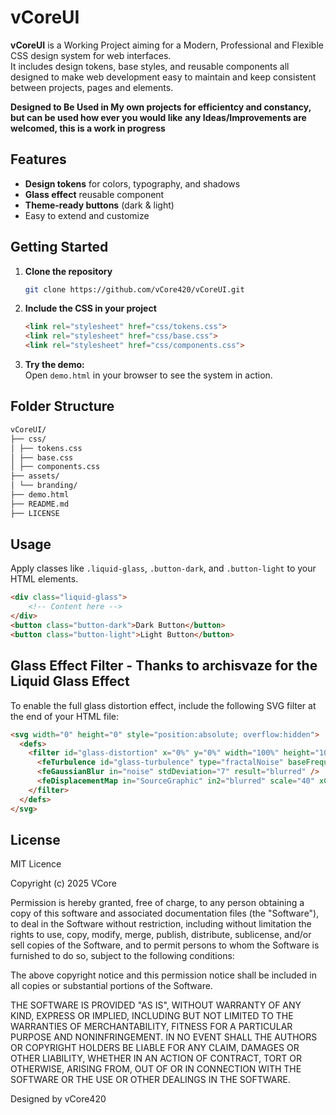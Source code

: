 # vCoreUI

**vCoreUI** is a Working Project aiming for a Modern, Professional and Flexible CSS design system for web interfaces.  
It includes design tokens, base styles, and reusable components all designed to make web development easy to maintain and keep consistent between projects, pages and elements.

**Designed to Be Used in My own projects for efficientcy and constancy, but can be used how ever you would like**
**any Ideas/Improvements are welcomed, this is a work in progress**

## Features

- **Design tokens** for colors, typography, and shadows
- **Glass effect** reusable component
- **Theme-ready buttons** (dark & light)
- Easy to extend and customize

## Getting Started

1. **Clone the repository**

    ```sh
    git clone https://github.com/vCore420/vCoreUI.git
    ```

2. **Include the CSS in your project**

    ```html
    <link rel="stylesheet" href="css/tokens.css">
    <link rel="stylesheet" href="css/base.css">
    <link rel="stylesheet" href="css/components.css">
    ```

3. **Try the demo:**  
    Open `demo.html` in your browser to see the system in action.

## Folder Structure

```html
vCoreUI/
├── css/
│ ├── tokens.css
│ ├── base.css
│ ├── components.css
├── assets/
│ └── branding/
├── demo.html
├── README.md
├── LICENSE
```

## Usage

Apply classes like `.liquid-glass`, `.button-dark`, and `.button-light` to your HTML elements.

```html
<div class="liquid-glass">
    <!-- Content here -->
</div>
<button class="button-dark">Dark Button</button>
<button class="button-light">Light Button</button>
```

## Glass Effect Filter - Thanks to archisvaze for the Liquid Glass Effect

To enable the full glass distortion effect, include the following SVG filter at the end of your HTML file:

```html
<svg width="0" height="0" style="position:absolute; overflow:hidden">
  <defs>
    <filter id="glass-distortion" x="0%" y="0%" width="100%" height="100%">
      <feTurbulence id="glass-turbulence" type="fractalNoise" baseFrequency="0.024 0.024" numOctaves="56" seed="95" result="noise" />
      <feGaussianBlur in="noise" stdDeviation="7" result="blurred" />
      <feDisplacementMap in="SourceGraphic" in2="blurred" scale="40" xChannelSelector="R" yChannelSelector="G" />
    </filter>
  </defs>
</svg>
```
## License

MIT Licence

Copyright (c) 2025 VCore

Permission is hereby granted, free of charge, to any person obtaining a copy
of this software and associated documentation files (the "Software"), to deal
in the Software without restriction, including without limitation the rights
to use, copy, modify, merge, publish, distribute, sublicense, and/or sell
copies of the Software, and to permit persons to whom the Software is
furnished to do so, subject to the following conditions:

The above copyright notice and this permission notice shall be included in all
copies or substantial portions of the Software.

THE SOFTWARE IS PROVIDED "AS IS", WITHOUT WARRANTY OF ANY KIND, EXPRESS OR
IMPLIED, INCLUDING BUT NOT LIMITED TO THE WARRANTIES OF MERCHANTABILITY,
FITNESS FOR A PARTICULAR PURPOSE AND NONINFRINGEMENT. IN NO EVENT SHALL THE
AUTHORS OR COPYRIGHT HOLDERS BE LIABLE FOR ANY CLAIM, DAMAGES OR OTHER
LIABILITY, WHETHER IN AN ACTION OF CONTRACT, TORT OR OTHERWISE, ARISING FROM,
OUT OF OR IN CONNECTION WITH THE SOFTWARE OR THE USE OR OTHER DEALINGS IN THE
SOFTWARE.

Designed by vCore420
